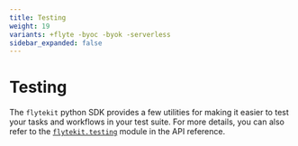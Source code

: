 ```yaml
---
title: Testing
weight: 19
variants: +flyte -byoc -byok -serverless
sidebar_expanded: false
---
```


# Testing

The `flytekit` python SDK provides a few utilities for making it easier to test
your tasks and workflows in your test suite. For more details, you can also refer
to the [`flytekit.testing`](../../../api-reference/flytekit-sdk/packages/flytekit.core.testing) module in the API reference.
